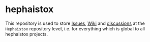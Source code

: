 # hephaistox

This repository is used to store [Issues](https://github.com/hephaistox/hephaistox/issues), [Wiki](https://github.com/hephaistox/hephaistox/wiki) and [discussions](https://github.com/orgs/hephaistox/discussions) at the `Hephaistox` repository level, i.e. for everything which is global to all hephaistox projects.
